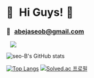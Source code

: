 # 🧸  Hi Guys!⁯⁯ ⁠⁢👋

### 📧⁯⁯  abejaseob@gmail.com
<p>
<a href="https://velog.io/@seo-B">
    <img 
        src="http://img.shields.io/badge/-Velog-FFA07A?style=flat&logo=Vector Logo Zone&link=https://velog.io/@seo-B"
        style="height : auto; margin-left : 10px; margin-right : 10px;"/>
</a>

![seo-B's GitHub stats](https://github-readme-stats.vercel.app/api?username=seo-B&show_icons=true&theme=buefy)

[![Top Langs](https://github-readme-stats.vercel.app/api/top-langs/?username=seo-B&layout=compact&theme=flag-india&langs_count=6)](https://github.com/anuraghazra/github-readme-stats)
[![Solved.ac
프로필](http://mazassumnida.wtf/api/v2/generate_badge?boj=seo_b)](https://solved.ac/seo_b)
